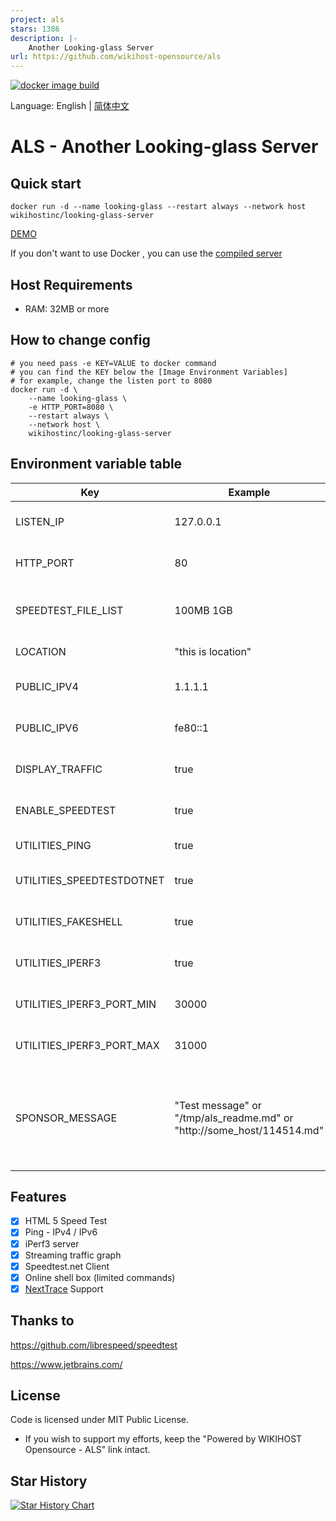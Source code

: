 ```yaml
---
project: als
stars: 1386
description: |-
    Another Looking-glass Server
url: https://github.com/wikihost-opensource/als
---
```


[![docker image build](https://github.com/wikihost-opensource/als/actions/workflows/docker-image.yml/badge.svg)](https://github.com/wikihost-opensource/als/actions/workflows/docker-image.yml)


Language: English | [简体中文](README_zh_CN.md)

# ALS - Another Looking-glass Server

## Quick start
```
docker run -d --name looking-glass --restart always --network host wikihostinc/looking-glass-server
```

[DEMO](http://lg.hk1-bgp.hkg.50network.com/)

If you don't want to use Docker , you can use the [compiled server](https://github.com/wikihost-opensource/als/releases)

## Host Requirements
 - RAM: 32MB or more

## How to change config
```
# you need pass -e KEY=VALUE to docker command
# you can find the KEY below the [Image Environment Variables]
# for example, change the listen port to 8080
docker run -d \
    --name looking-glass \
    -e HTTP_PORT=8080 \
    --restart always \
    --network host \
    wikihostinc/looking-glass-server
``` 

## Environment variable table
| Key                       | Example                                                                | Default                                                    | Description                                                                             |
| ------------------------- | ---------------------------------------------------------------------- | ---------------------------------------------------------- | --------------------------------------------------------------------------------------- |
| LISTEN_IP                 | 127.0.0.1                                                              | (all ip)                                                   | which IP address will be listen use                                                     |
| HTTP_PORT                 | 80                                                                     | 80                                                         | which HTTP port should use                                                              |
| SPEEDTEST_FILE_LIST       | 100MB 1GB                                                              | 1MB 10MB 100MB 1GB                                         | size of static test files, separate with space                                          |
| LOCATION                  | "this is location"                                                     | (request from http://ipapi.co) | location string                                                                         |
| PUBLIC_IPV4               | 1.1.1.1                                                                | (fetch from http://ifconfig.co)                            | The IPv4 address of the server                                                          |
| PUBLIC_IPV6               | fe80::1                                                                | (fetch from http://ifconfig.co)                            | The IPv6 address of the server                                                          |
| DISPLAY_TRAFFIC           | true                                                                   | true                                                       | Toggle the streaming traffic graph                                                      |
| ENABLE_SPEEDTEST          | true                                                                   | true                                                       | Toggle the speedtest feature                                                            |
| UTILITIES_PING            | true                                                                   | true                                                       | Toggle the ping feature                                                                 |
| UTILITIES_SPEEDTESTDOTNET | true                                                                   | true                                                       | Toggle the speedtest.net feature                                                        |
| UTILITIES_FAKESHELL       | true                                                                   | true                                                       | Toggle the HTML Shell feature                                                           |
| UTILITIES_IPERF3          | true                                                                   | true                                                       | Toggle the iperf3 feature                                                               |
| UTILITIES_IPERF3_PORT_MIN | 30000                                                                  | 30000                                                      | iperf3 listen port range - from                                                         |
| UTILITIES_IPERF3_PORT_MAX | 31000                                                                  | 31000                                                      | iperf3 listen port range - to                                                           |
| SPONSOR_MESSAGE           | "Test message" or "/tmp/als_readme.md" or "http://some_host/114514.md" | ''                                                         | Show server sponsor message (support markdown file, required mapping file to container) |


## Features
- [x] HTML 5 Speed Test
- [x] Ping - IPv4 / IPv6
- [x] iPerf3 server
- [x] Streaming traffic graph
- [x] Speedtest.net Client
- [x] Online shell box (limited commands)
- [x] [NextTrace](https://github.com/nxtrace/NTrace-core) Support
## Thanks to
https://github.com/librespeed/speedtest

https://www.jetbrains.com/

## License

Code is licensed under MIT Public License.

* If you wish to support my efforts, keep the "Powered by WIKIHOST Opensource - ALS" link intact.

## Star History

[![Star History Chart](https://api.star-history.com/svg?repos=wikihost-opensource/als&type=Date)](https://star-history.com/#wikihost-opensource/als&Date)

